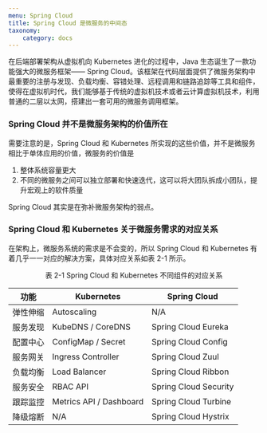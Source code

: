 ```yaml
---
menu: Spring Cloud
title: Spring Cloud 是微服务的中间态
taxonomy:
    category: docs
---
```


在后端部署架构从虚拟机向 Kubernetes 进化的过程中，Java 生态诞生了一款功能强大的微服务框架—— Spring Cloud。该框架在代码层面提供了微服务架构中最重要的注册与发现、负载均衡、容错处理、远程调用和链路追踪等工具和组件，使得在虚拟机时代，我们能够基于传统的虚拟机技术或者云计算虚拟机技术，利用普通的二层以太网，搭建出一套可用的微服务调用框架。

### Spring Cloud 并不是微服务架构的价值所在

需要注意的是，Spring Cloud 和 Kubernetes 所实现的这些价值，并不是微服务相比于单体应用的价值，微服务的价值是

1. 整体系统容量更大
2. 不同的微服务之间可以独立部署和快速迭代，这可以将大团队拆成小团队，提升宏观上的软件质量

Spring Cloud 其实是在弥补微服务架构的弱点。

### Spring Cloud 和 Kubernetes 关于微服务需求的对应关系

在架构上，微服务系统的需求是不会变的，所以 Spring Cloud 和 Kubernetes 有着几乎一一对应的解决方案，具体对应关系如表 2-1 所示。

<center>表 2-1 Spring Cloud 和 Kubernetes 不同组件的对应关系</center>

| 功能           | Kubernetes                | Spring Cloud         |
| -------------- | ------------------------- | -------------------- |
| 弹性伸缩       | Autoscaling               | N/A                  |
| 服务发现       | KubeDNS / CoreDNS         | Spring Cloud Eureka  |
| 配置中心       | ConfigMap / Secret        | Spring Cloud Config  |
| 服务网关       | Ingress Controller        | Spring Cloud Zuul    |
| 负载均衡       | Load Balancer             | Spring Cloud Ribbon  |
| 服务安全       | RBAC API                  | Spring Cloud Security|
| 跟踪监控       | Metrics API / Dashboard   | Spring Cloud Turbine |
| 降级熔断       | N/A                       | Spring Cloud Hystrix |
